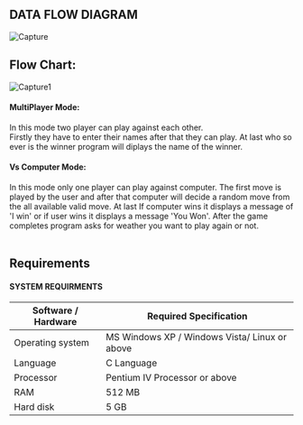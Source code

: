 
## DATA FLOW DIAGRAM<br/>
![Capture](https://user-images.githubusercontent.com/68175614/114697423-88484100-9d3b-11eb-88e8-7a07e25e7618.JPG)

## Flow Chart:<br/>
![Capture1](https://user-images.githubusercontent.com/68175614/114710052-ec263600-9d4a-11eb-9ae9-1d314c8c5427.JPG)



#### MultiPlayer Mode:<br/>

In this mode two player can play against each other.<br/>
Firstly they have to enter their names after that they can play. At last who so ever is the winner program will diplays the name of the winner.

#### Vs Computer Mode:<br/>

In this mode only one player can play against computer.
The first move is played by the user and after that computer will decide a random move from the all available valid move. At last If computer wins it displays a message of 'I win' or if user wins it displays a message 'You Won'.
After the game completes program asks for weather you want to play again or not.<br/><br/>


## Requirements<br/>

#### SYSTEM REQUIRMENTS <br/>

| Software / Hardware  | Required Specification |
| ------------- | ------------- |
| Operating system  | MS Windows XP / Windows Vista/ Linux or above  |
| Language  | C Language  |
| Processor | Pentium IV Processor or above|
| RAM | 512 MB |
| Hard disk | 5 GB|

